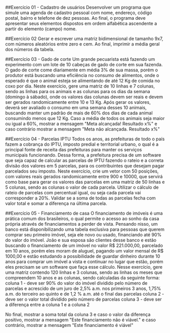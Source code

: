##Exercício 01 - Cadastro de usuários Desenvolver um programa que simule uma agenda de cadastro pessoal com nome, endereço, código postal, bairro e telefone de dez pessoas. Ao final, o programa deve apresentar seus elementos dispostos em ordem alfabética ascendente a partir do elemento (campo) nome.

##Exercício 02 Gerar e escrever uma matriz bidimensional de tamanho 9x7, com números aleatórios entre zero e cem. Ao final, imprimir a média geral dos números da tabela.

##Exercício 03 - Gado de corte Um grande pecuarista está fazendo um experimento com um lote de 10 cabeças de gado de corte em sua fazenda. O gado de corte come diariamente em média 3% de sua massa, porém o produtor está buscando uma eficiência no consumo de alimentos, onde o esperado é que o animal esteja se alimentando de até 12 Kg de comida no coxo por dia. Neste exercício, gere uma matriz de 10 linhas e 7 colunas, sendo as linhas para os animais e as colunas para os dias da semana (domingo à sábado), onde os valores das colunas devem ser reais e devem ser gerados randomicamente entre 10 e 13 Kg. Após gerar os valores, deverá ser avaliado o consumo em uma semana desses 10 animais, buscando manter um padrão de mais de 60% dos dias de cada animal consumindo menos que 12 Kg. Caso a média de todos os animais seja maior ou igual a 60%, mostrar a mensagem "Meta alcançada! Resultado x%" e caso contrário mostrar a mensagem "Meta não alcançada. Resultado x%"

##Exercício 04 - Parcelas IPTU Todos os anos, as prefeituras de todo o país fazem a cobrança do IPTU, imposto predial e territorial urbano, o qual é a principal fonte de receita das prefeituras para manter os serviços municipais funcionando. Dessa forma, a prefeitura precisa de um software que seja capaz de calcular as parcelas de IPTU fazendo o rateio e a correta divisão dos valores em 5 parcelas, para os contribuintes que desejam pagar parcelados seu imposto. Neste exercício, crie um vetor com 50 posições, com valores reais gerados randomicamente entre 900 e 10000, que servirá como base para gerar os valores das parcelas em uma matriz de 50 linhas e 5 colunas, sendo as colunas o valor de cada parcela. Utilizar o cálculo de rateio de parcelas com percentual igual, ou seja cada parcela vai corresponder a 20%. Validar se a soma de todas as parcelas fecha com valor total e somar a diferença na última parcela.

##Exercício 05 - Financiamento de casa O financiamento de imóveis é uma prática comum dos brasileiros, o qual permite o acesso ao sonho da casa própria através de financiamentos a perder de vista. Pensando nisso, um banco está disponibilizando uma tabela exclusiva para pessoas que querem comprar seu primeiro imóvel, seja ele novo ou usado, financiando até 90% do valor do imóvel. João e sua esposa são clientes desse banco e estão buscando o financiamento de um imóvel no valor R$ 221.000,00, parcelado em 10 anos, porém eles moram de aluguel, pagando um valor mensal de R$ 1000,00 e estão estudando a possibilidade de guardar dinheiro durante 10 anos para comprar um imóvel a vista e continuar no lugar que estão, porém eles precisam se um software que faça esse cálculo. Nesse exercício, gere uma matriz contendo 120 linhas e 3 colunas, sendo as linhas os meses que compreendem 10 anos e as colunas, sendo calculadas da seguinte forma: coluna 1 - deve ser 90% do valor do imóvel dividido pelo número de parcelas e acrescido de um juro de 2,5% a.m. nos primeiros 3 anos, 1,75% a.m. do terceiro ao quinto e de 1,2 % a.m. até o final das parcelas coluna 2 - deve ser o valor total dividido pelo número de parcelas coluna 3 - deve ser a diferença entre a coluna 1 e a coluna 2

No final, mostrar a soma total da coluna 3 e caso o valor da diferença positivo, mostrar a mensagem "Este financiamento não é viável." e caso contrário, mostrar a mensagem "Este financiamento é viável"
